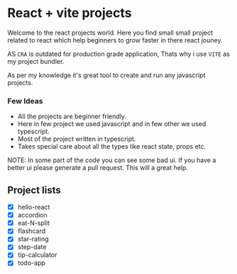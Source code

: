 # React + vite projects

Welcome to the react projects world. Here you find small small project related to react which help beginners to grow faster in there react jouney.

AS `CRA` is outdated for production grade application, Thats why i use `VITE` as my project bundler. 

As per my knowledge it's great tool to create and run any javascript projects.
### Few Ideas
- All the projects are beginner friendly.
- Here in few project we used javascript and in few other we used typescript.
- Most of the project written in typescript.
- Takes special care about all the types like react state, props etc.

NOTE: In some part of the code you can see some bad ui. If you have a better ui please generate a pull request. This will a great help.

## Project lists
- [x] hello-react
- [x] accordion
- [x] eat-N-split
- [x] flashcard
- [x] star-rating
- [x] step-date
- [x] tip-calculator
- [x] todo-app
